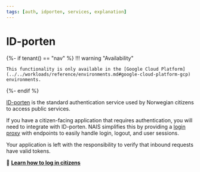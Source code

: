 ```yaml
---
tags: [auth, idporten, services, explanation]
---
```


# ID-porten

{%- if tenant() == "nav" %}
!!! warning "Availability"

    This functionality is only available in the [Google Cloud Platform](../../workloads/reference/environments.md#google-cloud-platform-gcp) environments.
{%- endif %}

[ID-porten](https://docs.digdir.no/docs/idporten/) is the standard authentication service used by Norwegian citizens to access public services.

If you have a citizen-facing application that requires authentication, you will need to integrate with ID-porten.
NAIS simplifies this by providing a [login proxy](../explanations/README.md#login-proxy) with endpoints to easily handle login, logout, and user sessions.

Your application is left with the responsibility to verify that inbound requests have valid tokens.

:dart: [**Learn how to log in citizens**](how-to/login.md)

